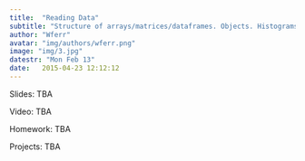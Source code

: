```yaml
---
title:  "Reading Data"
subtitle: "Structure of arrays/matrices/dataframes. Objects. Histograms and missing value imputation. Summary statistics."
author: "Wferr"
avatar: "img/authors/wferr.png"
image: "img/3.jpg"
datestr: "Mon Feb 13"
date:   2015-04-23 12:12:12
---
```


Slides: TBA

Video: TBA

Homework: TBA

Projects: TBA
